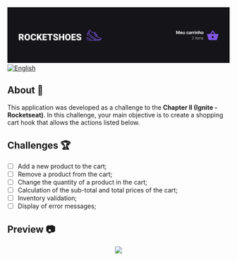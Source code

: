 <div align="center">
  <img src=".github/cover.svg" />
</div>
   <a href="./README_pt.md">
      <img alt="English" src="https://img.shields.io/badge/-Leia em português    -000?style=flat&logo=google-translate&logoColor=FFF&labelColor=7059BD" />
   </a>

## About 📖
This application was developed as a challenge to the **Chapter II (Ignite - Rocketseat)**. In this challenge, your main objective is to create a shopping cart hook that allows the actions listed below.
## Challenges 🏆
- [ ] Add a new product to the cart;
- [ ] Remove a product from the cart;
- [ ] Change the quantity of a product in the cart;
- [ ] Calculation of the sub-total and total prices of the cart;
- [ ] Inventory validation;
- [ ] Display of error messages; 
## Preview 📷
<div align="center">
  <img src=".github/preview.svg" width=80% />
</div>
